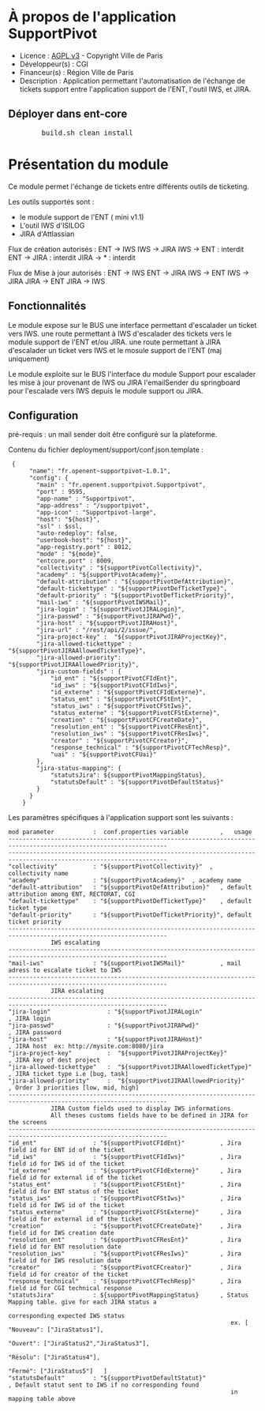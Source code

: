 # À propos de l'application SupportPivot

* Licence : [AGPL v3](http://www.gnu.org/licenses/agpl.txt) - Copyright Ville de Paris
* Développeur(s) : CGI
* Financeur(s) : Région Ville de Paris
* Description : Application permettant l'automatisation de l'échange de tickets support entre l'application support de l'ENT, l'outil IWS, et JIRA. 

## Déployer dans ent-core
<pre>
		build.sh clean install
</pre>

# Présentation du module

Ce module permet l'échange de tickets entre différents outils de ticketing.

Les outils supportés sont :
* le module support de l'ENT ( mini v1.1)
* L'outil IWS d'ISILOG
* JIRA d'Attlassian

Flux de création autorisés :
  ENT -> IWS
  IWS -> JIRA
  IWS -> ENT   : interdit
  ENT -> JIRA  : interdit
  JIRA -> *    : interdit
  
Flux de Mise à jour autorisés :
  ENT -> IWS
  ENT -> JIRA
  IWS -> ENT
  IWS -> JIRA
  JIRA -> ENT
  JIRA -> IWS
           


## Fonctionnalités

Le module expose 
           sur le BUS une interface permettant d'escalader un ticket vers IWS.
           une route permettant à IWS d'escalader des tickets vers le module support de l'ENT et/ou JIRA.
           une route permettant à JIRA d'escalader un ticket vers IWS et le mosule support de l'ENT (maj uniquement)

Le module exploite 
           sur le BUS l'interface du module Support pour escalader les mise à jour provenant de IWS ou JIRA
           l'emailSender du springboard pour l'escalade vers IWS depuis le module support ou JIRA.  

## Configuration

pré-requis : un mail sender doit être configuré sur la plateforme.

Contenu du fichier deployment/support/conf.json.template :

     {
          "name": "fr.openent~supportpivot~1.0.1",
          "config": {
            "main" : "fr.openent.supportpivot.Supportpivot",
            "port" : 9595,
            "app-name" : "Supportpivot",
        	"app-address" : "/supportpivot",
        	"app-icon" : "Supportpivot-large",
            "host": "${host}",
            "ssl" : $ssl,
            "auto-redeploy": false,
            "userbook-host": "${host}",
            "app-registry.port" : 8012,
            "mode" : "${mode}",
            "entcore.port" : 8009,
    		"collectivity" : "${supportPivotCollectivity}",
    		"academy" : "${supportPivotAcademy}",
    		"default-attribution" : "${supportPivotDefAttribution}",
    		"default-tickettype" : "${supportPivotDefTicketType}",
    		"default-priority" : "${supportPivotDefTicketPriority}",
            "mail-iws" : "${supportPivotIWSMail}",
            "jira-login" : "${supportPivotJIRALogin}",
            "jira-passwd" : "${supportPivotJIRAPwd}",
            "jira-host" : "${supportPivotJIRAHost}",
            "jira-url" : "/rest/api/2/issue/",
            "jira-project-key" :  "${supportPivotJIRAProjectKey}",
            "jira-allowed-tickettype" :  "${supportPivotJIRAAllowedTicketType}",
            "jira-allowed-priority":  "${supportPivotJIRAAllowedPriority}",
            "jira-custom-fields" : {
                "id_ent" : "${supportPivotCFIdEnt}",
                "id_iws" : "${supportPivotCFIdIws}",
                "id_externe" : "${supportPivotCFIdExterne}",
                "status_ent" : "${supportPivotCFStEnt}",
                "status_iws" : "${supportPivotCFStIws}",
                "status_externe" : "${supportPivotCFStExterne}",
                "creation" : "${supportPivotCFCreateDate}",
                "resolution_ent" : "${supportPivotCFResEnt}",
                "resolution_iws" : "${supportPivotCFResIws}",
                "creator" : "${supportPivotCFCreator}",
                "response_technical" : "${supportPivotCFTechResp}",
                "uai" : "${supportPivotCFUai}"
            },
        	"jira-status-mapping": {
        		"statutsJira": ${supportPivotMappingStatus},
        		"statutsDefault" : "${supportPivotDefaultStatus}"
        	}
          }
        }


Les paramètres spécifiques à l'application support sont les suivants :

    mod parameter           :  conf.properties variable         ,   usage
    -------------------------------------------------------------------------------------------------------------------
    -------------------------------------------------------------------------------------------------------------------
    "collectivity"          : "${supportPivotCollectivity}"  , collectivity name 
    "academy"               : "${supportPivotAcademy}"  , academy name
    "default-attribution"   : "${supportPivotDefAttribution}"   , default attribution among ENT, RECTORAT, CGI
    "default-tickettype"    : "${supportPivotDefTicketType}"    , default ticket type
    "default-priority"      : "${supportPivotDefTicketPriority}", default ticket priority
    -------------------------------------------------------------------------------------------------------------------
                IWS escalating
    -------------------------------------------------------------------------------------------------------------------
    "mail-iws"              : "${supportPivotIWSMail}"          , mail adress to escalate ticket to IWS
    -------------------------------------------------------------------------------------------------------------------
                JIRA escalating
    -------------------------------------------------------------------------------------------------------------------
    "jira-login"                : "${supportPivotJIRALogin"                 , JIRA login 
    "jira-passwd"               : "${supportPivotJIRAPwd}"                  , JIRA password
    "jira-host"                 : "${supportPivotJIRAHost}"                 , JIRA host  ex: http://mysite.com:8080/jira
    "jira-project-key"          :  "${supportPivotJIRAProjectKey}"          , JIRA key of dest project
    "jira-allowed-tickettype"   :  "${supportPivotJIRAAllowedTicketType}"   , JIRA ticket type i.e [bug, task] 
    "jira-allowed-priority"     :  "${supportPivotJIRAAllowedPriority}"     , Order 3 priorities [low, mid, high]
    -------------------------------------------------------------------------------------------------------------------
                JIRA Custom fields used to display IWS informations
                All theses customs fields have to be defined in JIRA for the screens 
    -------------------------------------------------------------------------------------------------------------------
    "id_ent"                : "${supportPivotCFIdEnt}"          , Jira field id for ENT id of the ticket
    "id_iws"                : "${supportPivotCFIdIws}"          , Jira field id for IWS id of the ticket
    "id_externe"            : "${supportPivotCFIdExterne}"      , Jira field id for external id of the ticket
    "status_ent"            : "${supportPivotCFStEnt}"          , Jira field id for ENT status of the ticket
    "status_iws"            : "${supportPivotCFStIws}"          , Jira field id for IWS id of the ticket
    "status_externe"        : "${supportPivotCFStExterne}"      , Jira field id for external id of the ticket
    "creation"              : "${supportPivotCFCreateDate}"     , Jira field id for IWS creation date
    "resolution_ent"        : "${supportPivotCFResEnt}"         , Jira field id for ENT resolution date
    "resolution_iws"        : "${supportPivotCFResIws}"         , Jira field id for IWS resolution date
    "creator"               : "${supportPivotCFCreator}"        , Jira field id for creator of the ticket
    "response_technical"    : "${supportPivotCFTechResp}"       , Jira field id for CGI technical response
    "statutsJira"           : ${supportPivotMappingStatus}      , Status Mapping table. give for each JIRA status a 
                                                                  corresponding expected IWS status
                                                                   ex. [ "Nouveau": ["JiraStatus1"],
                                                                         "Ouvert": ["JiraStatus2","JiraStatus3"],
                                                                         "Résolu": ["JiraStatus4"],
                                                                         "Fermé": ["JiraStatus5"]   ]             
    "statutsDefault"        : "${supportPivotDefaultStatut}"                 , Default statut sent to IWS if no corresponding found 
                                                                   in mapping table above
